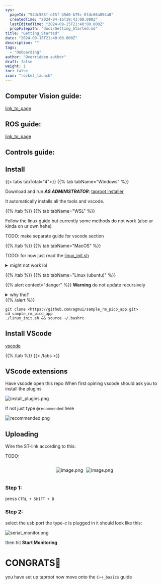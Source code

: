 ```yaml
---
sys:
  pageId: "54dc585f-d15f-45d0-b75c-8fdc66a854a8"
  createdTime: "2024-04-16T19:43:00.000Z"
  lastEditedTime: "2024-09-15T21:40:00.000Z"
  propFilepath: "docs/Getting_Started.md"
title: "Getting_Started"
date: "2024-09-15T21:40:00.000Z"
description: ""
tags:
  - "Onboarding"
author: "Overridden author"
draft: false
weight: 1
toc: false
icon: "rocket_launch"
---
```


## Computer Vision guide:

[link_to_page](86d45bc0-388b-4d26-8848-44f255f73d0e)

## ROS guide:

[link_to_page](3c76c1de-ec8f-46d6-8b0a-294005edc2d5)

## Controls guide:

## Install

{{< tabs tabTotal="4">}}
{{% tab tabName="Windows" %}}

Download and run _**AS ADMINISTRATOR**_: [taproot installer](https://github.com/Thornbots/TeachingFreshies/releases/tag/1.0)

It automatically installs all the tools and vscode.

{{% /tab %}}
{{% tab tabName="WSL" %}}

Follow the linux guide but currently some methods do not work (also ur kinda on ur own hehe)

TODO: make separate guide for vscode section

{{% /tab %}}
{{% tab tabName="MacOS" %}}

TODO: for now just read the [linux_init.sh](https://github.com/agmui/sample_rm_pico_app/blob/main/linux_init.sh)

<details>
<summary>might not work lol</summary>

`brew install libusb pkg-config`

Next install: [vscode](https://code.visualstudio.com/Download)

</details>

{{% /tab %}}
{{% tab tabName="Linux (ubuntu)" %}}

{{% alert context="danger" %}}
**Warning** do not update recursively
<details>
<summary>why tho?</summary>
There are some submodules that may go on for a while (like tinyusb) and I highly
recommend you don't need to get them.
If you want to see what submodules I update just look in `linux_init.sh`
</details>
{{% /alert %}}

```shell
git clone <https://github.com/agmui/sample_rm_pico_app.git>
cd sample_rm_pico_app
./linux_init.sh && source ~/.bashrc
```

## Install VScode

[vscode](https://code.visualstudio.com/Download)

{{% /tab %}}
{{< /tabs >}}

## VScode extensions

Have vscode open this repo
When first opining vscode should ask you to install the plugins

![install_plugins.png](https://prod-files-secure.s3.us-west-2.amazonaws.com/d518164a-d88e-44d1-a4ee-3adb3bd8bce0/89bd30f0-1825-4e77-867b-0a41ce370880/install_plugins.png?X-Amz-Algorithm=AWS4-HMAC-SHA256&X-Amz-Content-Sha256=UNSIGNED-PAYLOAD&X-Amz-Credential=ASIAZI2LB466SJKHAXGP%2F20250406%2Fus-west-2%2Fs3%2Faws4_request&X-Amz-Date=20250406T070715Z&X-Amz-Expires=3600&X-Amz-Security-Token=IQoJb3JpZ2luX2VjEMf%2F%2F%2F%2F%2F%2F%2F%2F%2F%2FwEaCXVzLXdlc3QtMiJHMEUCIQCf0fnkQcqFPFNPov7%2Bv37FsuhOvpQsykTaKTFi7Bw%2BaQIgGr7%2Br1Dad%2FibJkLeMPCt5JamwoxB4I1k3fgtthLJLHsq%2FwMIQBAAGgw2Mzc0MjMxODM4MDUiDGEUgXhsaReaoqYr2CrcAzsH%2F7TrWPsa1jBLlEvRJWDard8UfG1f85YX0SmjNRQzxbSYad3u4WESkz%2F0hWUkmxHsY1v0oaHIc%2BRbeodemOuMW9MJ8xysbY9AWfiUQvstqY03RsjyzUMVmwXeIGOq4NV3ORJ7a9bMG6dCPP7mYIycJR1UXJTis3RV4v%2BPVMfAswZJTbv%2FnRWDRMdWpBZfq2kaqxSRyvNofGMF1RfdCOvJqxPoLaPuyXJPecS68prTeLlbM9opXBq57EKHsYgxSOab6DlMhEvdJgHnAe1a7YYnRkRaIOCzlF6RZHCVZAZ94nFCePz5ZXkCByZ3irYxLerFASswhxmXtCGPqQamLUhSHZoQXP6XnXiCRuAEY%2BILvDS2AUEDBLCzE%2FfDha8a3VbxbawxG0ItvRGSREPKlsnnMZzDZrkw8SgxK7rXL%2BBfam6FkiCWtkGqhBZUDHp1dIpcq57vYou0fpmksysPHt1duytZDqhLZOUS0BO9L4uyYGYJiEf%2BAIfH7%2BSNH5uc6kb4x2ZfkVSXoeEoD3QDAFQwi80Rxy2adk8XtPm7d%2BtNWVNP%2FHxN4t52pcDVgr1MOSwQHeaxLA8Hj%2FhoCyrcCkLsr0cxQ%2BHmIT6O2CQUwbDMHdWOeD0SxX2M4XBUMM7AyL8GOqUBc%2B1zoPfSruhRXWhX3RmUEC7%2FKl2lsibOKoBTwm7x%2FM57LqlM95njk%2Bnx%2B0NoquTFJMe4J7DUufwiJNDKWsIRIFb0CSZnxvLoM57EMffqKs9CdgpVuGkXTiK2e9vchG5ImoHWU5%2FmPZj9B7mYNa55NmFtC%2FU793d2MD8J1hzkhBfy2TIHIanXmHde7x2%2FSz2YwJAa6PccPUS39Wh3OpY%2BeqgASezu&X-Amz-Signature=ab0cde6b9c0da7ce62de75b5e111dcbcdb6ed88947cd638bfdab53c52384ada3&X-Amz-SignedHeaders=host&x-id=GetObject)

If not just type `@recommended` here  

![recommended.png](https://prod-files-secure.s3.us-west-2.amazonaws.com/d518164a-d88e-44d1-a4ee-3adb3bd8bce0/61e661e9-5d85-4dfc-be0d-8d2097a5e793/recommended.png?X-Amz-Algorithm=AWS4-HMAC-SHA256&X-Amz-Content-Sha256=UNSIGNED-PAYLOAD&X-Amz-Credential=ASIAZI2LB466SJKHAXGP%2F20250406%2Fus-west-2%2Fs3%2Faws4_request&X-Amz-Date=20250406T070715Z&X-Amz-Expires=3600&X-Amz-Security-Token=IQoJb3JpZ2luX2VjEMf%2F%2F%2F%2F%2F%2F%2F%2F%2F%2FwEaCXVzLXdlc3QtMiJHMEUCIQCf0fnkQcqFPFNPov7%2Bv37FsuhOvpQsykTaKTFi7Bw%2BaQIgGr7%2Br1Dad%2FibJkLeMPCt5JamwoxB4I1k3fgtthLJLHsq%2FwMIQBAAGgw2Mzc0MjMxODM4MDUiDGEUgXhsaReaoqYr2CrcAzsH%2F7TrWPsa1jBLlEvRJWDard8UfG1f85YX0SmjNRQzxbSYad3u4WESkz%2F0hWUkmxHsY1v0oaHIc%2BRbeodemOuMW9MJ8xysbY9AWfiUQvstqY03RsjyzUMVmwXeIGOq4NV3ORJ7a9bMG6dCPP7mYIycJR1UXJTis3RV4v%2BPVMfAswZJTbv%2FnRWDRMdWpBZfq2kaqxSRyvNofGMF1RfdCOvJqxPoLaPuyXJPecS68prTeLlbM9opXBq57EKHsYgxSOab6DlMhEvdJgHnAe1a7YYnRkRaIOCzlF6RZHCVZAZ94nFCePz5ZXkCByZ3irYxLerFASswhxmXtCGPqQamLUhSHZoQXP6XnXiCRuAEY%2BILvDS2AUEDBLCzE%2FfDha8a3VbxbawxG0ItvRGSREPKlsnnMZzDZrkw8SgxK7rXL%2BBfam6FkiCWtkGqhBZUDHp1dIpcq57vYou0fpmksysPHt1duytZDqhLZOUS0BO9L4uyYGYJiEf%2BAIfH7%2BSNH5uc6kb4x2ZfkVSXoeEoD3QDAFQwi80Rxy2adk8XtPm7d%2BtNWVNP%2FHxN4t52pcDVgr1MOSwQHeaxLA8Hj%2FhoCyrcCkLsr0cxQ%2BHmIT6O2CQUwbDMHdWOeD0SxX2M4XBUMM7AyL8GOqUBc%2B1zoPfSruhRXWhX3RmUEC7%2FKl2lsibOKoBTwm7x%2FM57LqlM95njk%2Bnx%2B0NoquTFJMe4J7DUufwiJNDKWsIRIFb0CSZnxvLoM57EMffqKs9CdgpVuGkXTiK2e9vchG5ImoHWU5%2FmPZj9B7mYNa55NmFtC%2FU793d2MD8J1hzkhBfy2TIHIanXmHde7x2%2FSz2YwJAa6PccPUS39Wh3OpY%2BeqgASezu&X-Amz-Signature=cd6cc1cedf0a804beb51df542746c7f795d9d6757deab178aba1f9b69ac2a234&X-Amz-SignedHeaders=host&x-id=GetObject)

## Uploading

Wire the ST-link according to this:

TODO:

<div style="display: flex;flex-direction: row; column-gap:10px; max-width: 630px;justify-content: center;">
<div>

![image.png](https://prod-files-secure.s3.us-west-2.amazonaws.com/d518164a-d88e-44d1-a4ee-3adb3bd8bce0/210ecb78-1116-4d7b-b9b7-2292f66fa2c2/image.png?X-Amz-Algorithm=AWS4-HMAC-SHA256&X-Amz-Content-Sha256=UNSIGNED-PAYLOAD&X-Amz-Credential=ASIAZI2LB466ZOTAGOI5%2F20250406%2Fus-west-2%2Fs3%2Faws4_request&X-Amz-Date=20250406T070719Z&X-Amz-Expires=3600&X-Amz-Security-Token=IQoJb3JpZ2luX2VjEMf%2F%2F%2F%2F%2F%2F%2F%2F%2F%2FwEaCXVzLXdlc3QtMiJGMEQCIAt1HQzbu%2BjXXeR5v9Mv3z7YmyTHjVx5QrE8HuOqFAekAiAhob2hXGlv%2Bmd%2BzdN2Mdok9mT7DQiyfhPLdH43lXg1wSr%2FAwhAEAAaDDYzNzQyMzE4MzgwNSIMgO941%2B84S9MMBc81KtwDTswc0Loi%2FL4sVeJtOwb5FLnXivSB%2FgB7agCsZCOqtVuPU5GHebmQ4kazwg%2F33RtwE0ONKx5HH4k1N3n4Gx9AK%2Brsp84YQxMqDZ7EgUmwGRqp0Jwq0foJ9P78Tz%2FeCbylQHO%2F3UyVgvgnkC3QzCKv7wDtY%2BObOArh3iBgGzdTOO4lEEak9ITGhr%2B6SZ1zuzvB%2BkWP%2BP3HqEFeYxj9mDlA2EJICmBtDEy%2F3kBiN5HVySYYG4OQ6OnHpkdLRbvFNu4vEXASGI2UkEoxaWigeMYJ4W5p9HQauapC%2Ba9qB7mKglX12qaZn%2B151FNNGyzueDqFsu0D4qHpvPrI0RskoQtS69lGbeBtbz%2B9Nal9l%2F%2B1kGcKySxE031dp%2Bx%2BSjwpzplU7L356WFWn912urf7du92Oqf4Zz%2FtTImQPuI3HbK8uYfVTIBjXm0m6B5i6gnpLeSV5hMz4iQ3qsu6VCYc%2B%2FZZpRcy8aKkPwvMLg%2BCWIE4p7SX4yhHYEyJj6pTbKglgPihTJb%2FaJt0iL%2FV4uKzClpzzlu1yvKOyIyVpclPK8Zn8T7POcgcUIkj%2B7ga3T16bDdtQB6t0BKvvRf0H1Qz294QU1yGN7z%2FAauQPIdgx0%2FizWaxn1FfReDdPaef%2BIIwv8DIvwY6pgENhnHLagIeN9fTBhrIucFMB2SXhqLg2zi9ntjFiZBmusrL3CSBeXhVcxWzJXYcm9Jn2CyE6MT%2FFbpAjIJQrpnwPgzh4TT5sEELePR0GDBHbCjOMa0ok8gzVwSCqKDf8uT92eX7htkqaTjt7pkpdVlFpbcMsrIEOyxjllSLO55O1s7U2k1TT1j9EdTAsb2VRL%2F%2Bkfd4GzwA%2FhzrDqFZDEMJ1vP0cuDW&X-Amz-Signature=cbbfa02dc767cafe23b1c5fdb90eac9024b0bdfa822468c4295430c1115e2463&X-Amz-SignedHeaders=host&x-id=GetObject)

</div>
<div>

![image.png](https://prod-files-secure.s3.us-west-2.amazonaws.com/d518164a-d88e-44d1-a4ee-3adb3bd8bce0/33a0fd0f-8ca6-4a86-8e09-26e95ded1fff/image.png?X-Amz-Algorithm=AWS4-HMAC-SHA256&X-Amz-Content-Sha256=UNSIGNED-PAYLOAD&X-Amz-Credential=ASIAZI2LB4665HBC6NAJ%2F20250406%2Fus-west-2%2Fs3%2Faws4_request&X-Amz-Date=20250406T070721Z&X-Amz-Expires=3600&X-Amz-Security-Token=IQoJb3JpZ2luX2VjEMf%2F%2F%2F%2F%2F%2F%2F%2F%2F%2FwEaCXVzLXdlc3QtMiJIMEYCIQD7TB25vEkrpbNH3nBo0mbU7yZjqBuXnM4sJiJj11s6uwIhALQOBoUwq9%2Bwov2dhqDv9ZzmMundTW8sqSQ%2Fozr3sV%2F3Kv8DCEAQABoMNjM3NDIzMTgzODA1Igw1Pa9C5PebDCW4Drkq3APrt3p2nGFmkrWfAppdJYDylz5jEdjI726a1Mzn6AFW22kM9XCzbaVXzqMRkEK2vlom5bkPlYmMWwa5R4y0hRVA5HNTM0KNlVoAEkDkv3uZucxu8tmzMIRuhnV3y%2FjiW7xRKZg130BhTO2%2BeV2nI6QCgM47hmv7jK6XSPgUv7cSyU2vj0hKjpIN7KhtOAv66BrASK%2BKxSRQ%2FfUt6SkoWELyhj3xgkWQZPDSHlzIlHu147xSysTLYILnoYLH0XKWSuv9rMQQxNpm6eTnDqCch4QmnIEIVwheLlQROQlKN524KMXtAgkH6fHEsrviHeZSU4b6oxI%2BrtoWxO%2FIDCgbQCn5jZGg4e2yIiYxna%2BlZ7oyweG327IXaXn96Jg3xZUQkaNragAb6pi7%2BDsx6Ssi9GPuHVHqb8DZth6UZEwgyeK%2BK%2Bg9liYiyYsGZeqBNUax1bhjFYxU%2B6uuJ6maz%2BOf%2BFIWR4G%2FiQco2VNnasRAfHvoFlf%2F%2BUUwkHKbsbYwhM3vioDkTikpTTWD7iJ3bS0Tb6ebBFyHx63OOt8X%2BefmMEywUfo2%2F0HOhprVJGdaLZGm6HZ%2BIUdWWfzgaYPJKX%2BLwRyr%2FmoXKV5WDl7qJF1pbjgCCmZQ4Wm83c4dMN8qPzC4wMi%2FBjqkAbOBqTceGddu4%2FT8QCO3YB8b7nolXxGP%2BtMj5%2F%2FN0HA51NO%2F%2Fy9e5vJUMO0%2BnNXHu%2F6K4y0XhPfvB9zx%2B9THaN9SznFNK6xiKoJY24RIXIQ6GPvY9tX8IQz9ncb8HBI7%2B84VJE97xsVoHaUDA3wK9Ac%2BexWNaIi4DzYcxPOBBYl%2F%2B%2F%2FBSkaOF9Po8%2BtPvwyNOYi1sDTT3C4ZYrPrkUpL18Tu1wRO&X-Amz-Signature=3f15c8c73d8ddae860f5364400b7b3f3b70514ac9ecb0590aeaa4a1d16085268&X-Amz-SignedHeaders=host&x-id=GetObject)

</div>
</div>

### Step 1:

press `CTRL + SHIFT + B`

### Step 2:

select the usb port the type-c is plugged in it should look like this:

![serial_monitor.png](https://prod-files-secure.s3.us-west-2.amazonaws.com/d518164a-d88e-44d1-a4ee-3adb3bd8bce0/f03f4774-05d4-4393-b6a0-d5efb6d315ab/serial_monitor.png?X-Amz-Algorithm=AWS4-HMAC-SHA256&X-Amz-Content-Sha256=UNSIGNED-PAYLOAD&X-Amz-Credential=ASIAZI2LB466SJKHAXGP%2F20250406%2Fus-west-2%2Fs3%2Faws4_request&X-Amz-Date=20250406T070715Z&X-Amz-Expires=3600&X-Amz-Security-Token=IQoJb3JpZ2luX2VjEMf%2F%2F%2F%2F%2F%2F%2F%2F%2F%2FwEaCXVzLXdlc3QtMiJHMEUCIQCf0fnkQcqFPFNPov7%2Bv37FsuhOvpQsykTaKTFi7Bw%2BaQIgGr7%2Br1Dad%2FibJkLeMPCt5JamwoxB4I1k3fgtthLJLHsq%2FwMIQBAAGgw2Mzc0MjMxODM4MDUiDGEUgXhsaReaoqYr2CrcAzsH%2F7TrWPsa1jBLlEvRJWDard8UfG1f85YX0SmjNRQzxbSYad3u4WESkz%2F0hWUkmxHsY1v0oaHIc%2BRbeodemOuMW9MJ8xysbY9AWfiUQvstqY03RsjyzUMVmwXeIGOq4NV3ORJ7a9bMG6dCPP7mYIycJR1UXJTis3RV4v%2BPVMfAswZJTbv%2FnRWDRMdWpBZfq2kaqxSRyvNofGMF1RfdCOvJqxPoLaPuyXJPecS68prTeLlbM9opXBq57EKHsYgxSOab6DlMhEvdJgHnAe1a7YYnRkRaIOCzlF6RZHCVZAZ94nFCePz5ZXkCByZ3irYxLerFASswhxmXtCGPqQamLUhSHZoQXP6XnXiCRuAEY%2BILvDS2AUEDBLCzE%2FfDha8a3VbxbawxG0ItvRGSREPKlsnnMZzDZrkw8SgxK7rXL%2BBfam6FkiCWtkGqhBZUDHp1dIpcq57vYou0fpmksysPHt1duytZDqhLZOUS0BO9L4uyYGYJiEf%2BAIfH7%2BSNH5uc6kb4x2ZfkVSXoeEoD3QDAFQwi80Rxy2adk8XtPm7d%2BtNWVNP%2FHxN4t52pcDVgr1MOSwQHeaxLA8Hj%2FhoCyrcCkLsr0cxQ%2BHmIT6O2CQUwbDMHdWOeD0SxX2M4XBUMM7AyL8GOqUBc%2B1zoPfSruhRXWhX3RmUEC7%2FKl2lsibOKoBTwm7x%2FM57LqlM95njk%2Bnx%2B0NoquTFJMe4J7DUufwiJNDKWsIRIFb0CSZnxvLoM57EMffqKs9CdgpVuGkXTiK2e9vchG5ImoHWU5%2FmPZj9B7mYNa55NmFtC%2FU793d2MD8J1hzkhBfy2TIHIanXmHde7x2%2FSz2YwJAa6PccPUS39Wh3OpY%2BeqgASezu&X-Amz-Signature=518ffc768134cac831a63ffd07070f9310c795fa38f8eaca5da3afb3e5223c55&X-Amz-SignedHeaders=host&x-id=GetObject)

then hit **Start Monitoring**

# CONGRATS🎉

you have set up taproot now move onto the `C++_basics` guide
